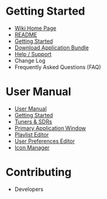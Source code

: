 # Getting Started
* [Wiki Home Page](Home)
* [README](https://github.com/DSheirer/sdrtrunk#readme)
* [Getting Started](Getting-Started)
* [Download Application Bundle](https://github.com/DSheirer/sdrtrunk/releases)
* [Help / Support](Support)
* Change Log
* Frequently Asked Questions (FAQ)

# User Manual
* [User Manual](User-Manual)
* [Getting Started](Getting-Started)
* [Tuners & SDRs](Tuners)
* [Primary Application Window](Primary-Application)
* [Playlist Editor](Playlist-Editor)
* [User Preferences Editor](User-Preferences)
* [Icon Manager](Icon-Manager)

# Contributing
* Developers